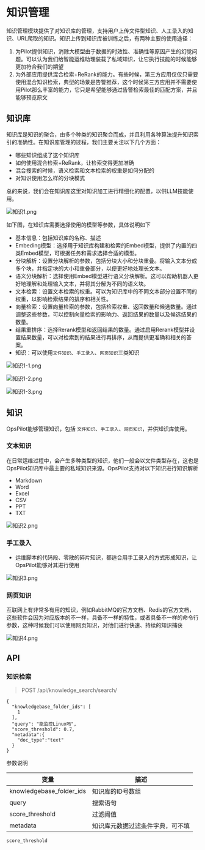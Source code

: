 # 知识管理

知识管理模块提供了对知识库的管理，支持用户上传文件型知识、人工录入的知识、URL爬取的知识。知识上传到知识库被训练之后，有两种主要的使用途径：

1. 为Pilot提供知识，消除大模型由于数据的时效性、准确性等原因产生的幻觉问题。可以认为我们给智能运维助理装载了私域知识，让它执行技能的时候能够更加符合我们的期望
2. 为外部应用提供混合检索+ReRank的能力。有些时候，第三方应用仅仅只需要使用混合知识检索，典型的场景是告警推荐，这个时候第三方应用并不需要使用Pilot那么丰富的能力，它只是希望能够通过告警检索最佳的匹配方案，并且能够预览原文

## 知识库

知识库是知识的聚合，由多个种类的知识聚合而成，并且利用各种算法提升知识索引的准确性。在知识库管理的过程，我们主要关注以下几个方面：

* 哪些知识组成了这个知识库
* 如何使用混合检索+ReRank，让检索变得更加准确
* 混合搜索的时候，语义检索和文本检索的权重是如何分配的
* 对知识使用怎么样的分块模式

总的来说，我们会在知识库这里对知识加工进行精细化的配置，以供LLM技能使用。

![知识1.png](https://static.cwoa.net/785762b0748349fcac9d5385586ddca2.png)

如下图，在知识库需要选择使用的模型等参数，具体说明如下
  * 基本信息：包括知识库的名称、描述
  * Embeding模型：选择用于知识库构建和检索的Embed模型，提供了内置的四类Embed模型，可根据任务和需求选择合适的模型。
  * 分块解析：设置分块解析的参数，包括分块大小和分块重叠。将输入文本分成多个块，并指定块的大小和重叠部分，以便更好地处理长文本。
  * 语义分块解析：选择使用Embed模型进行语义分块解析。这可以帮助机器人更好地理解和处理输入文本，并将其分解为不同的语义块。
  * 文本检索：设置文本检索的权重。可以为知识库中的不同文本部分设置不同的权重，以影响检索结果的排序和相关性。
  * 向量检索：设置向量检索的参数，包括检索权重、返回数量和候选数量。通过调整这些参数，可以控制向量检索的影响力、返回结果的数量以及候选结果的数量。
  * 结果重排序：选择Rerank模型和返回结果的数量。通过启用Rerank模型并设置结果数量，可以对检索到的结果进行再排序，从而提供更准确和相关的答案。
  * 知识：可以使用`文件知识`、`手工录入`、`网页知识`三类知识

![知识1-1.png](https://static.cwoa.net/cf8285e7f1a24bc6a237750f343ea69c.png)

![知识1-2.png](https://static.cwoa.net/f083663b1f034f4fa12771f8553b46ae.png)

![知识1-3.png](https://static.cwoa.net/284c3cca77754984b4b551fbb35b26e3.png)

## 知识

OpsPilot能够管理知识，包括 `文件知识`、`手工录入`、`网页知识`，并供知识库使用。

### 文本知识

在日常运维过程中，会产生多种类型的知识，他们一般会以文件类型存在，这也是OpsPilot知识库中最主要的私域知识来源。OpsPilot支持对以下知识进行知识解析

* Markdown
* Word
* Excel
* CSV
* PPT
* TXT

![知识2.png](https://static.cwoa.net/433dca6382d94445ac965e54aa63d1e4.png)

### 手工录入

* 运维脚本的代码段、零散的碎片知识，都适合用手工录入的方式形成知识，让OpsPilot能够对其进行使用

![知识3.png](https://static.cwoa.net/53b66500fc65457b8afe6b6b1fb767b9.png)

### 网页知识

互联网上有非常多有用的知识，例如RabbitMQ的官方文档、Redis的官方文档，这些软件会因为对应版本的不一样，具备不一样的特性，或者具备不一样的命令行参数，这种时候我们可以使用网页知识，对他们进行快速、持续的知识捕获

![知识4.png](https://static.cwoa.net/913fe9c790a74f969828b3344ededb96.png)

## API

### 知识检索

> POST  /api/knowledge_search/search/

```
{
  "knowledgebase_folder_ids": [
    1
  ],
  "query": "能监控Linux吗",
  "score_threshold": 0.7,
  "metadata":{
    "doc_type":"text"
  }
}
```

参数说明

| 变量                     | 描述                             |
| ------------------------ | -------------------------------- |
| knowledgebase_folder_ids | 知识库的ID号数组                 |
| query                    | 搜索语句                         |
| score_threshold          | 过滤阈值                         |
| metadata                 | 知识库元数据过滤条件字典，可不填 |

```
score_threshold
```
